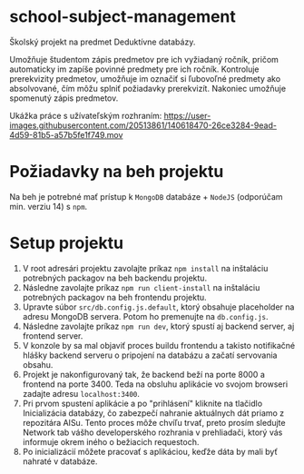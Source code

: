 # school-subject-management
Školský projekt na predmet Deduktívne databázy.

Umožňuje študentom zápis predmetov pre ich vyžiadaný ročník, pričom automaticky im zapíše povinné predmety pre ich ročník. Kontroluje prerekvizity predmetov, umožňuje im označiť si ľubovoľné predmety ako absolvované, čím môžu splniť požiadavky prerekvizít. Nakoniec umožňuje spomenutý zápis predmetov.

Ukážka práce s užívateľským rozhraním:
https://user-images.githubusercontent.com/20513861/140618470-26ce3284-9ead-4d59-81b5-a57b5fe1f749.mov

# Požiadavky na beh projektu
Na beh je potrebné mať prístup k `MongoDB` databáze + `NodeJS` (odporúčam min. verziu 14) s `npm`.

# Setup projektu
1. V root adresári projektu zavolajte príkaz `npm install` na inštaláciu potrebných packagov na beh backendu projektu.
2. Následne zavolajte príkaz `npm run client-install` na inštaláciu potrebných packagov na beh frontendu projektu.
3. Upravte súbor `src/db.config.js.default`, ktorý obsahuje placeholder na adresu MongoDB servera. Potom ho premenujte na `db.config.js`.
4. Následne zavolajte príkaz `npm run dev`, ktorý spustí aj backend server, aj frontend server.
5. V konzole by sa mal objaviť proces buildu frontendu a takisto notifikačné hlášky backend serveru o pripojení na databázu a začatí servovania obsahu.
6. Projekt je nakonfigurovaný tak, že backend beží na porte 8000 a frontend na porte 3400. Teda na obsluhu aplikácie vo svojom browseri zadajte adresu `localhost:3400`.
7. Pri prvom spustení aplikácie a po "prihlásení" kliknite na tlačidlo Inicializácia databázy, čo zabezpečí nahranie aktuálnych dát priamo z repozitára AISu. Tento proces môže chvíľu trvať, preto prosím sledujte Network tab vášho developerského rozhrania v prehliadači, ktorý vás informuje okrem iného o bežiacich requestoch.
8. Po inicializácií môžete pracovať s aplikáciou, keďže dáta by mali byť nahraté v databáze.
